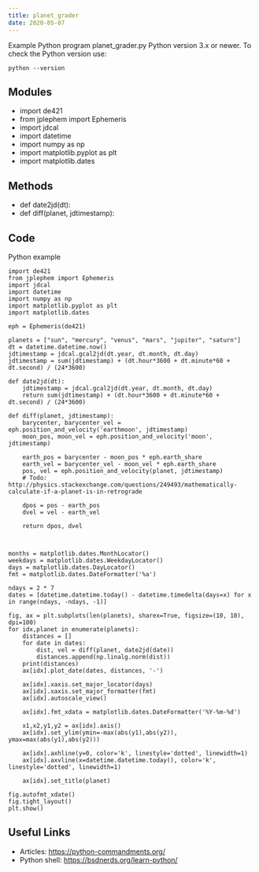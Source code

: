 ```yaml
---
title: planet_grader
date: 2020-05-07
---
```

Example Python program planet_grader.py
Python version 3.x or newer.
To check the Python version use:

    python --version

## Modules

* import de421
* from jplephem import Ephemeris
* import jdcal
* import datetime
* import numpy as np
* import matplotlib.pyplot as plt
* import matplotlib.dates

## Methods

* def date2jd(dt):
* def diff(planet, jdtimestamp):

## Code

Python example

    import de421
    from jplephem import Ephemeris
    import jdcal
    import datetime
    import numpy as np
    import matplotlib.pyplot as plt
    import matplotlib.dates
    
    eph = Ephemeris(de421)
    
    planets = ["sun", "mercury", "venus", "mars", "jupiter", "saturn"]
    dt = datetime.datetime.now()
    jdtimestamp = jdcal.gcal2jd(dt.year, dt.month, dt.day)
    jdtimestamp = sum(jdtimestamp) + (dt.hour*3600 + dt.minute*60 + dt.second) / (24*3600)
    
    def date2jd(dt):
        jdtimestamp = jdcal.gcal2jd(dt.year, dt.month, dt.day)
        return sum(jdtimestamp) + (dt.hour*3600 + dt.minute*60 + dt.second) / (24*3600)
    
    def diff(planet, jdtimestamp):
        barycenter, barycenter_vel = eph.position_and_velocity('earthmoon', jdtimestamp)
        moon_pos, moon_vel = eph.position_and_velocity('moon', jdtimestamp)
    
        earth_pos = barycenter - moon_pos * eph.earth_share
        earth_vel = barycenter_vel - moon_vel * eph.earth_share
        pos, vel = eph.position_and_velocity(planet, jdtimestamp)
        # Todo: http://physics.stackexchange.com/questions/249493/mathematically-calculate-if-a-planet-is-in-retrograde
    
        dpos = pos - earth_pos
        dvel = vel - earth_vel
    
        return dpos, dvel
    
    
    
    months = matplotlib.dates.MonthLocator()
    weekdays = matplotlib.dates.WeekdayLocator()
    days = matplotlib.dates.DayLocator()
    fmt = matplotlib.dates.DateFormatter('%a')
    
    ndays = 2 * 7
    dates = [datetime.datetime.today() - datetime.timedelta(days=x) for x in range(ndays, -ndays, -1)]
    
    fig, ax = plt.subplots(len(planets), sharex=True, figsize=(10, 10), dpi=100)
    for idx,planet in enumerate(planets):
        distances = []
        for date in dates:
            dist, vel = diff(planet, date2jd(date))
            distances.append(np.linalg.norm(dist))
        print(distances)
        ax[idx].plot_date(dates, distances, '-')
    
        ax[idx].xaxis.set_major_locator(days)
        ax[idx].xaxis.set_major_formatter(fmt)
        ax[idx].autoscale_view()
    
        ax[idx].fmt_xdata = matplotlib.dates.DateFormatter('%Y-%m-%d')
    
        x1,x2,y1,y2 = ax[idx].axis()
        ax[idx].set_ylim(ymin=-max(abs(y1),abs(y2)), ymax=max(abs(y1),abs(y2)))
    
        ax[idx].axhline(y=0, color='k', linestyle='dotted', linewidth=1)
        ax[idx].axvline(x=datetime.datetime.today(), color='k', linestyle='dotted', linewidth=1)
    
        ax[idx].set_title(planet)
    
    fig.autofmt_xdate()
    fig.tight_layout()
    plt.show()
    

## Useful Links

- Articles: https://python-commandments.org/
- Python shell: https://bsdnerds.org/learn-python/
